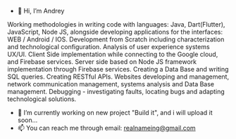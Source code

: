 - 👋 Hi, I’m Andrey

Working methodologies in writing code with languages: Java, Dart(Flutter), JavaScript, Node JS, alongside developing applications for the interfaces: WEB / Android / IOS.
Development from Scratch including characterization and technological configuration. Analysis of user experience systems UX/UI.
Client Side implementation while connecting to the Google cloud, and Firebase services.
Server side based on Node JS framework implementation through Firebase services.
Creating a Data Base and writing SQL queries.
Creating  RESTful APIs.
Websites developing and management, network communication management, systems analysis and Data Base management.
Debugging - investigating faults, locating bugs and adapting technological solutions.


- 🌱 I’m currently working on new project "Build it", and i will upload it soon...
- 📫 You can reach me through email: realnameing@gmail.com

<!---
surreal/surreal is a ✨ special ✨ repository because its `README.md` (this file) appears on your GitHub profile.
You can click the Preview link to take a look at your changes.
--->
